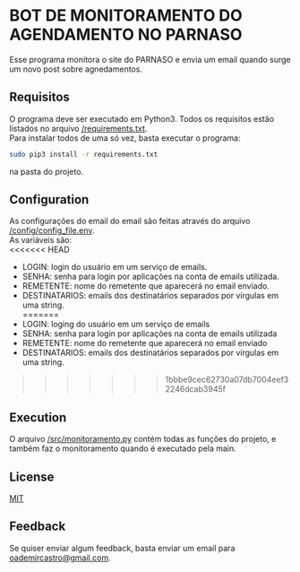 
# BOT DE MONITORAMENTO DO AGENDAMENTO NO PARNASO
Esse programa monitora o site do PARNASO e envia um email quando surge um novo post sobre agnedamentos.


## Requisitos
O programa deve ser executado em Python3. Todos os requisitos estão listados no arquivo [/requirements.txt]().  
Para instalar todos de uma só vez, basta executar o programa:
```bash
sudo pip3 install -r requirements.txt
```
na pasta do projeto.
## Configuration
As configurações do email do email são feitas através do arquivo [/config/config_file.env]().  
As variáveis são:  
<<<<<<< HEAD
- LOGIN: login do usuário em um serviço de emails.  
- SENHA: senha para login por aplicações na conta de emails utilizada.  
- REMETENTE: nome do remetente que aparecerá no email enviado.  
- DESTINATARIOS: emails dos destinatários separados por vírgulas em uma string.  
=======
- LOGIN: loging do usuário em um serviço de emails
- SENHA: senha para login por aplicações na conta de emails utilizada
- REMETENTE: nome do remetente que aparecerá no email enviado
- DESTINATARIOS: emails dos destinatários separados por vírgulas em uma string.
>>>>>>> 1bbbe9cec62730a07db7004eef32246dcab3945f
## Execution
O arquivo [/src/monitoramento.py]() contém todas as funções do projeto, e também faz o monitoramento quando é executado pela main.  
## License

[MIT](https://choosealicense.com/licenses/mit/)


## Feedback

Se quiser enviar algum feedback, basta enviar um email para oademircastro@gmail.com.